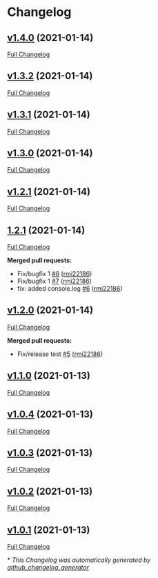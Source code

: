 # Changelog

## [v1.4.0](https://github.com/rmi22186/rob-changelog-release-test/tree/v1.4.0) (2021-01-14)

[Full Changelog](https://github.com/rmi22186/rob-changelog-release-test/compare/v1.3.2...v1.4.0)

## [v1.3.2](https://github.com/rmi22186/rob-changelog-release-test/tree/v1.3.2) (2021-01-14)

[Full Changelog](https://github.com/rmi22186/rob-changelog-release-test/compare/v1.3.1...v1.3.2)

## [v1.3.1](https://github.com/rmi22186/rob-changelog-release-test/tree/v1.3.1) (2021-01-14)

[Full Changelog](https://github.com/rmi22186/rob-changelog-release-test/compare/v1.3.0...v1.3.1)

## [v1.3.0](https://github.com/rmi22186/rob-changelog-release-test/tree/v1.3.0) (2021-01-14)

[Full Changelog](https://github.com/rmi22186/rob-changelog-release-test/compare/v1.2.1...v1.3.0)

## [v1.2.1](https://github.com/rmi22186/rob-changelog-release-test/tree/v1.2.1) (2021-01-14)

[Full Changelog](https://github.com/rmi22186/rob-changelog-release-test/compare/1.2.1...v1.2.1)

## [1.2.1](https://github.com/rmi22186/rob-changelog-release-test/tree/1.2.1) (2021-01-14)

[Full Changelog](https://github.com/rmi22186/rob-changelog-release-test/compare/v1.2.0...1.2.1)

**Merged pull requests:**

- Fix/bugfix 1 [\#8](https://github.com/rmi22186/rob-changelog-release-test/pull/8) ([rmi22186](https://github.com/rmi22186))
- Fix/bugfix 1 [\#7](https://github.com/rmi22186/rob-changelog-release-test/pull/7) ([rmi22186](https://github.com/rmi22186))
- fix: added console.log [\#6](https://github.com/rmi22186/rob-changelog-release-test/pull/6) ([rmi22186](https://github.com/rmi22186))

## [v1.2.0](https://github.com/rmi22186/rob-changelog-release-test/tree/v1.2.0) (2021-01-14)

[Full Changelog](https://github.com/rmi22186/rob-changelog-release-test/compare/v1.1.0...v1.2.0)

**Merged pull requests:**

- Fix/release test [\#5](https://github.com/rmi22186/rob-changelog-release-test/pull/5) ([rmi22186](https://github.com/rmi22186))

## [v1.1.0](https://github.com/rmi22186/rob-changelog-release-test/tree/v1.1.0) (2021-01-13)

[Full Changelog](https://github.com/rmi22186/rob-changelog-release-test/compare/v1.0.4...v1.1.0)

## [v1.0.4](https://github.com/rmi22186/rob-changelog-release-test/tree/v1.0.4) (2021-01-13)

[Full Changelog](https://github.com/rmi22186/rob-changelog-release-test/compare/v1.0.3...v1.0.4)

## [v1.0.3](https://github.com/rmi22186/rob-changelog-release-test/tree/v1.0.3) (2021-01-13)

[Full Changelog](https://github.com/rmi22186/rob-changelog-release-test/compare/v1.0.2...v1.0.3)

## [v1.0.2](https://github.com/rmi22186/rob-changelog-release-test/tree/v1.0.2) (2021-01-13)

[Full Changelog](https://github.com/rmi22186/rob-changelog-release-test/compare/v1.0.1...v1.0.2)

## [v1.0.1](https://github.com/rmi22186/rob-changelog-release-test/tree/v1.0.1) (2021-01-13)

[Full Changelog](https://github.com/rmi22186/rob-changelog-release-test/compare/a2658f2a53503bdeada85be8a4ed7fd87cbd6048...v1.0.1)



\* *This Changelog was automatically generated by [github_changelog_generator](https://github.com/github-changelog-generator/github-changelog-generator)*
